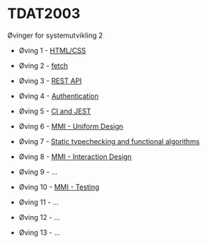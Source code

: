 # TDAT2003
Øvinger for systemutvikling 2

* Øving 1 - [HTML/CSS](/oving1)

* Øving 2 - [fetch](/oving2)

* Øving 3 - [REST API](/oving3)

* Øving 4 - [Authentication](/oving4)

* Øving 5 - [CI and JEST](/oving5)

* Øving 6 - [MMI - Uniform Design](/oving6)

* Øving 7 - [Static typechecking and functional algorithms](/oving7)

* Øving 8 - [MMI - Interaction Design](/oving8)

* Øving 9 - ...

* Øving 10 - [MMI - Testing](/oving10)

* Øving 11 - ...

* Øving 12 - ...

* Øving 13 - ...

